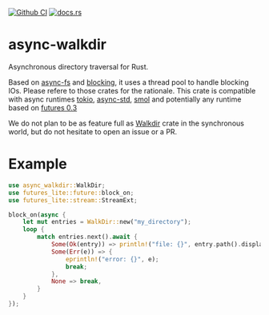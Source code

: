 [![Github CI](https://github.com/ririsoft/async-walkdir/workflows/Rust/badge.svg)](https://github.com/ririsoft/async-walkdir/actions) [![docs.rs](https://docs.rs/async-walkdir/badge.svg)](https://docs.rs/async-walkdir)
# async-walkdir
Asynchronous directory traversal for Rust.

Based on [async-fs][2] and [blocking][3],
it uses a thread pool to handle blocking IOs. Please refere to those crates for the rationale.
This crate is compatible with async runtimes [tokio][5], [async-std][6], [smol][7] and potentially any runtime based on [futures 0.3][4]

We do not plan to be as feature full as [Walkdir][1] crate in the synchronous world, but
do not hesitate to open an issue or a PR.

# Example

```rust
use async_walkdir::WalkDir;
use futures_lite::future::block_on;
use futures_lite::stream::StreamExt;

block_on(async {
    let mut entries = WalkDir::new("my_directory");
    loop {
        match entries.next().await {
            Some(Ok(entry)) => println!("file: {}", entry.path().display()),
            Some(Err(e)) => {
                eprintln!("error: {}", e);
                break;
            },
            None => break,
        }
    }
});
```

[1]: https://docs.rs/walkdir
[2]: https://docs.rs/async-fs
[3]: https://docs.rs/blocking
[4]: https://docs.rs/futures-core
[5]: https://docs.rs/tokio
[6]: https://docs.rs/async-std
[7]: https://docs.rs/smol
